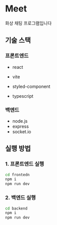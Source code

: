 # Meet

화상 채팅 프로그램입니다

## 기술 스택

### 프론트엔드

- react
- vite

- styled-component
- typescript

### 백엔드

- node.js
- express
- socket.io

## 실행 방법

### 1. 프론트엔드 실행

```bash
cd frontedn
npm i
npm run dev
```

### 2. 백엔드 실행

```bash
cd backend
npm i
npm run dev
```
